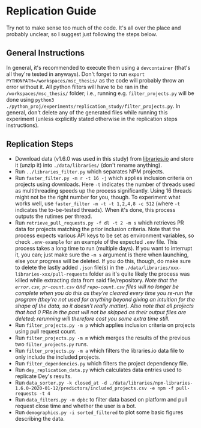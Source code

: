 
# Replication Guide

Try not to make sense too much of the code. 
It's all over the place and probably unclear, so I suggest just following the steps below.

## General Instructions
In general, it's recommended to execute them using a ``devcontainer`` (that's all they're tested in anyways).
Don't forget to run ``export PYTHONPATH=/workspaces/msc_thesis/`` as the code will probably throw an error without it.
All python filters will have to be ran in the ``/workspaces/msc_thesis/`` folder; i.e., running e.g. ``filter_projects.py`` will be done using ``python3 ./python_proj/experiments/replication_study/filter_projects.py``.
In general, don't delete any of the generated files while running this experiment (unless explicitly stated otherwise in the replication steps instructions).

## Replication Steps
- Download data (v1.6.0 was used in this study) from [libraries.io](libraries.io/data) and store it (unzip it) into ``./data/libraries/`` (don't rename anything).
- Run ``../libraries_filter.py`` which separates NPM projects.
- Run ``faster_filter.py -m r -t 16 -j`` which applies inclusion criteria on projects using downloads.
  Here ``-t`` indicates the number of threads used as multithreading speeds up the process significantly. 
  Using 16 threads might not be the right number for you, though.
  To experiment what works well, use ``faster_filter -m -t -t 1,2,4,8 -c 512`` (where ``-t`` indicates the to-be-tested threads).
  When it's done, this process outputs the rutimes per thread.
- Run ``retrieve_pull_requests.py -f dl -t 2 -m s`` which retrieves PR data for projects matching the prior inclusion criteria.
  Note that the process expects various API keys to be set as environment variables, so check ``.env-example`` for an example of the expected ``.env`` file.
  This process takes a long time to run (multiple days).
  If you want to interrupt it, you can; just make sure the ``-m s`` argument is there when launching, else your progress will be deleted.
  If you do this, though, do make sure to delete the lastly added ``.json`` file(s) in the ``./data/libraries/xxx-libraries-xxx/pull-requests`` folder as it's quite likely the process was killed while extracting data from said file/repository.
  _Note that the ``error.csv``, ``pr-count.csv`` and ``repo-count.csv`` files will no longer be complete when you do this as they're cleared every time you re-run the program (they're not used for anything beyond giving an intuition for the shape of the data, so it doesn't really matter)._
  _Also note that all projects that had 0 PRs in the past will not be skipped as their output files are deleted; rerunning will therefore cost you some extra time still._
- Run ``filter_projects.py -m p`` which applies inclusion criteria on projects using pull request count.
- Run ``filter_projects.py -m m`` which merges the results of the previous two ``filter_projects.py`` runs.
- Run ``filter_projects.py -m a`` which filters the libraries.io data file to only include the included projects.
- Run ``filter_dependencies.py`` which filters the project dependency file.
- Run ``dey_replication_data.py`` which calculates data entries used to replicate Dey's results.
- Run ``data_sorter.py -k closed_at -d ./data/libraries/npm-libraries-1.6.0-2020-01-12/predictors/included_projects.csv -e npm -f pull-requests -t 4``
- Run ``data_filters.py -m dpbc`` to filter data based on platform and pull request close time and whether the user is a bot.
- Run ``demographics.py -i sorted_filtered`` to plot some basic figures describing the data.
